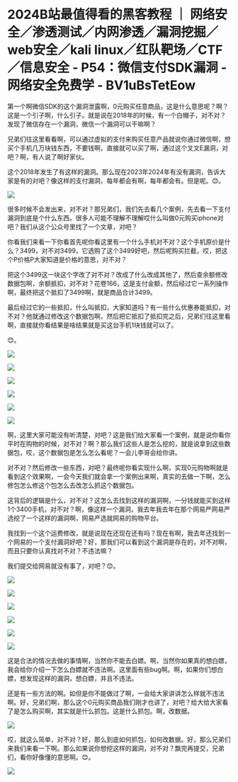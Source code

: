 # 2024B站最值得看的黑客教程 ｜ 网络安全／渗透测试／内网渗透／漏洞挖掘／web安全／kali linux／红队靶场／CTF／信息安全 - P54：微信支付SDK漏洞 - 网络安全免费学 - BV1uBsTetEow

第一个啊微信SDK的这个漏洞泄露啊，0元购买任意商品，这是什么意思呢？啊？这是一个引子啊，什么引子。就是说在2018年的时候，有一个白帽子，对不对？发现了微信存在一个漏洞，微信一个漏洞可以干嘛啊？

兄弟们往这里看看啊，可以通过虚拟的支付来购买任意产品就说你通过微信啊，想买个手机几万块钱东西，不要钱啊，直接就可以买了啊，通过这个叉叉E漏洞，对吧？啊，有人说了啊好家伙。

这个2018年发生了有这样的漏洞。那么现在2023年2024年有没有漏洞，告诉大家是有的对吧？像这样的支付漏洞，每年都会有啊，每年都会有。但是呢。😊。



![](img/d55744aacb7203820bb46270a0724749_1.png)

很多时候不会发出来，对不对？那兄弟们，我们先去看几个案例，先去看一下支付漏洞到底是个什么东西。很多人可能不理解不理解哎什么叫做0元购买iphone对吧？我们从这个公众号里找了一个文章，对吧？

你看我们来看一下你看首先呢你看这里有一个什么手机对不对？这个手机原价是什么？3499，对不对3499，它选购了这个3499好吧，然后呢购买拦截，哎，把这个P价格P大家知道是价格的意思，对不对？

把这个3499这一块这个字改了对不对？改成了什么改成其他了，然后查余额修改数据包啊，余额抵扣，对不对？花卷166，这是支付金额，然后经过它一系列操作啊，最终把这个抵扣了3499啊，就是商品合计3499。

最后经过它的一些抵扣，什么叫抵扣，大家知道吗？有一些什么优惠券能抵扣，对不对？他就通过修改这个数据包啊，然后把它抵扣了抵扣完之后，兄弟们往这里看啊，直接就你看结果是啥结果就是买这台手机1块钱就可以了。

😊。

![](img/d55744aacb7203820bb46270a0724749_3.png)

![](img/d55744aacb7203820bb46270a0724749_4.png)

![](img/d55744aacb7203820bb46270a0724749_5.png)

![](img/d55744aacb7203820bb46270a0724749_6.png)

![](img/d55744aacb7203820bb46270a0724749_7.png)

![](img/d55744aacb7203820bb46270a0724749_8.png)

啊，这里大家可能没有听清楚，对吧？这是我们给大家看一个案例，就是说你看你平时在购物的时候，对不对？啊？那么我们这些人是怎么挖的，就是说拿到这些数据包，哎，这个数据包是怎么怎么看呢？一会儿李哥会给你讲。

对不对？然后修改一些东西，对吧？最终呢你看实现什么啊，实现0元购物啊就是看到这个效果啊，一会今天我们就会拿一个案例出来啊，真实的去做一下啊，怎么修包怎么修这个包怎么去改怎么抓这个数据包。

这背后的逻辑是什么，对不对？这怎么去找到这样的漏洞啊，一分钱就能买到这样1个3400手机，对不对？啊，像这样一个漏洞，我去年我去年在那个网易严网易严选挖了一个这样的漏洞啊，网易严选就网易的购物平台。

我找到一个这个运费修改，就是说现在还现在还有吗？现在有啊，我去年还找到一个网易的一个支付漏洞好吧？好，那我们可以看到这个漏洞是存在的，对不对啊，而且只要你认真找对不对？不违法嘛？

我们提交给网易就没有事了，对吧？😊。

![](img/d55744aacb7203820bb46270a0724749_10.png)

![](img/d55744aacb7203820bb46270a0724749_11.png)

![](img/d55744aacb7203820bb46270a0724749_12.png)

![](img/d55744aacb7203820bb46270a0724749_13.png)

![](img/d55744aacb7203820bb46270a0724749_14.png)

![](img/d55744aacb7203820bb46270a0724749_15.png)

这是合法的情况去做的事情啊，当然你不能去白嫖。啊，当然你如果真的想白嫖，我会给你介绍一下怎么白嫖就不违法啊。这里面有些bug啊。啊，如果你们想白嫖，想发现这样的漏洞，想白嫖，并且不违法。

还是有一些方法的啊。如但是你不能做过了啊，一会给大家讲讲怎么样就不违法啊。好，兄弟们啊，那么这个0元购买商品我们刚才也讲了，对吧？给大给大家看了是怎么购买啊，其实就是什么抓包。这是什么抓包。啊，改数据。



![](img/d55744aacb7203820bb46270a0724749_17.png)

哎，就这么简单，对不对？好，那么到底如何抓包，如何改数据。好，那么兄弟们来我们来看一下啊。那么如果说你想挖这样的漏洞，对不对？飘完再提交，兄弟们，看你好像懂的意思啊。😊。



![](img/d55744aacb7203820bb46270a0724749_19.png)